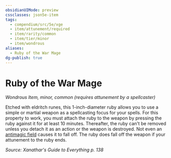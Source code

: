 ```yaml
---
obsidianUIMode: preview
cssclasses: json5e-item
tags:
  - compendium/src/5e/xge
  - item/attunement/required
  - item/rarity/common
  - item/tier/minor
  - item/wondrous
aliases:
  - Ruby of the War Mage
dg-publish: true
---
```

# Ruby of the War Mage
*Wondrous Item, minor, common (requires attunement by a spellcaster)*  


Etched with eldritch runes, this 1-inch-diameter ruby allows you to use a simple or martial weapon as a spellcasting focus for your spells. For this property to work, you must attach the ruby to the weapon by pressing the ruby against it for at least 10 minutes. Thereafter, the ruby can't be removed unless you detach it as an action or the weapon is destroyed. Not even an [antimagic field](/Admin/CLI/spells/antimagic-field.md) causes it to fall off. The ruby does fall off the weapon if your attunement to the ruby ends.

*Source: Xanathar's Guide to Everything p. 138*
